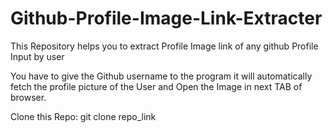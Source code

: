 # Github-Profile-Image-Link-Extracter
This Repository helps you to extract Profile Image link of any github Profile Input by user

You have to give the Github username to the program it will automatically fetch the profile picture of the User and Open the Image in next TAB of browser.

Clone this Repo:
git clone repo_link

